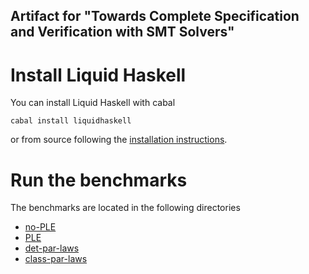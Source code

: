 Artifact for "Towards Complete Specification and Verification with SMT Solvers"
--------------------------------------------------------------------------------

# Install Liquid Haskell

You can install Liquid Haskell with cabal

```
cabal install liquidhaskell
```

or from source following the [installation instructions](https://github.com/ucsd-progsys/liquidhaskell/blob/develop/INSTALL.md).

# Run the benchmarks

The benchmarks are located in the following directories

- [no-PLE](https://github.com/ucsd-progsys/liquidhaskell/tree/popl18/benchmarks/popl18/nople)
- [PLE](https://github.com/ucsd-progsys/liquidhaskell/tree/popl18/benchmarks/popl18/ple)
- [det-par-laws](https://github.com/iu-parfunc/lvars/tree/verified)
- [class-par-laws](https://github.com/iu-parfunc/verified-instances/tree/popl18)
